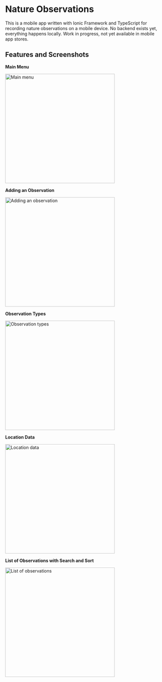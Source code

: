 # Nature Observations

This is a mobile app written with Ionic Framework and TypeScript
for recording nature observations on a mobile device. No backend
exists yet, everything happens locally. Work in progress, not yet 
available in mobile app stores.

## Features and Screenshots

**Main Menu**

<img src="http://i68.tinypic.com/15xafqu.png" width="350" alt="Main menu" />

**Adding an Observation**

<img src="http://i67.tinypic.com/34g33nl.png" width="350" alt="Adding an observation" />

**Observation Types**

<img src="http://i63.tinypic.com/5f5dec.png" width="350" alt="Observation types" />

**Location Data**

<img src="http://i64.tinypic.com/14319cg.png" width="350" alt="Location data" />

**List of Observations with Search and Sort**

<img src="http://i64.tinypic.com/2afhgkm.png" width="350" alt="List of observations" />
